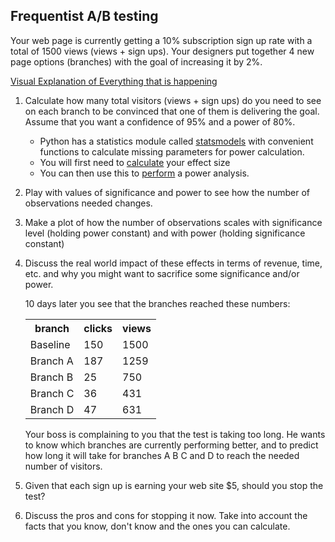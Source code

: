 ## Frequentist A/B testing

Your web page is currently getting a 10% subscription sign up rate with a total of 1500 views (views + sign ups). Your designers put together 4 new page options (branches) with the goal of increasing it by 2%. 

[Visual Explanation of Everything that is happening](http://rpsychologist.com/d3/NHST/)

1. Calculate how many total visitors (views + sign ups) do you need to see on each branch to be convinced that one of them is delivering the goal. Assume that you want a confidence of 95% and a power of 80%.
    * Python has a statistics module called [statsmodels](http://statsmodels.sourceforge.net/) with convenient functions to calculate missing parameters for power calculation.
    * You will first need to [calculate](http://statsmodels.sourceforge.net/devel/generated/statsmodels.stats.proportion.proportion_effectsize.html#statsmodels.stats.proportion.proportion_effectsize) your effect size
    * You can then use this to [perform](http://statsmodels.sourceforge.net/devel/generated/statsmodels.stats.power.NormalIndPower.html#statsmodels.stats.power.NormalIndPower) a power analysis.
 
2. Play with values of significance and power to see how the number of observations needed changes.

3. Make a plot of how the number of observations scales with significance level (holding power constant) and with power (holding significance constant)

4. Discuss the real world impact of these effects in terms of revenue, time, etc. and why you might want to sacrifice some significance and/or power.

    10 days later you see that the branches reached these numbers:

    <table>
    <tr> 
        <th>branch </th> <th> clicks  </th> <th>views</th>


    <tr><td>Baseline </td><td>150</td><td>1500</td></tr>
    <tr><td>Branch A </td><td>187</td><td>1259</td></tr>
    <tr><td>Branch B </td><td>25</td><td>750 </td></tr>
    <tr><td>Branch C </td><td>36</td><td>431 </td></tr>
    <tr><td>Branch D </td><td>47</td><td>631 </td></tr>
    </table>

    Your boss is complaining to you that the test is taking too long. He wants to know which branches are currently performing better, and to predict how long it will take for branches A B C and D to reach the needed number of visitors.

5. Given that each sign up is earning your web site $5, should you stop the test? 

6. Discuss the pros and cons for stopping it now. Take into account the facts that you know, don't know and the ones you can calculate.
